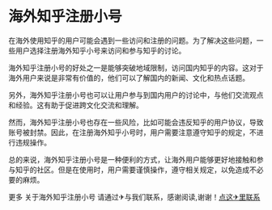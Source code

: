 # 海外知乎注册小号

在海外使用知乎的用户可能会遇到一些访问和注册的问题。为了解决这些问题，一些用户选择注册海外知乎小号来访问和参与知乎的讨论。

海外知乎注册小号的好处之一是能够突破地域限制，访问国内知乎的内容。这对于海外用户来说是非常有价值的，他们可以了解国内的新闻、文化和热点话题。

另外，海外知乎注册小号也可以让用户参与到国内用户的讨论中，与他们交流观点和经验。这有助于促进跨文化交流和理解。

然而，海外知乎注册小号也存在一些风险，比如可能会违反知乎的用户协议，导致账号被封禁。因此，在注册海外知乎小号时，用户需要注意遵守知乎的规定，不进行违规操作。

总的来说，海外知乎注册小号是一种便利的方式，让海外用户能够更好地接触和参与知乎的社区。但是在使用时，用户需要谨慎操作，遵守相关规定，以免造成不必要的麻烦。

更多 关于海外知乎注册小号 请通过✈与我们联系，感谢阅读,谢谢！[点这✈里联系](https://ww.k02.cc)